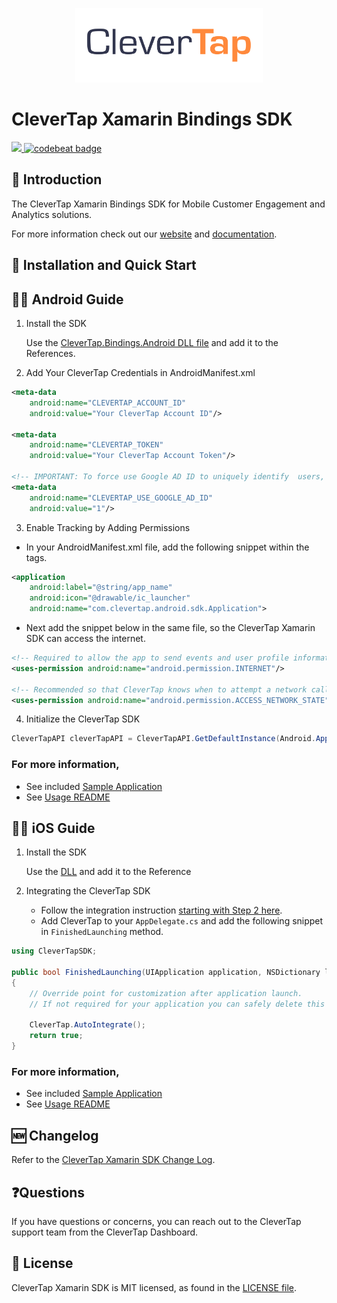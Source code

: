 <p align="center">
  <img src="https://github.com/CleverTap/clevertap-xamarin/blob/master/clevertap-logo.png" width="300"/>
</p>

# CleverTap Xamarin Bindings SDK

<p>
    <a href="https://github.com/CleverTap/clevertap-xamarin/releases">
        <img src="https://img.shields.io/github/release/CleverTap/clevertap-xamarin.svg" />
    </a>
   <a href="https://codebeat.co/projects/github-com-clevertap-clevertap-xamarin-master">
	<img alt="codebeat badge" src="https://codebeat.co/badges/37ab6487-4c0e-42c0-a864-9a4b9a1e9406" />
   </a>
</p>

## 👋 Introduction
The CleverTap Xamarin Bindings SDK for Mobile Customer Engagement and Analytics solutions.

For more information check out our [website](https://clevertap.com/ "CleverTap")  and  [documentation](https://developer.clevertap.com/docs/ "CleverTap Technical Documentation").

## 🚀 Installation and Quick Start

## 👨‍💻 Android Guide

1. Install the SDK

   Use the [CleverTap.Bindings.Android DLL file](https://github.com/CleverTap/clevertap-xamarin/tree/master/clevertap-component/lib/android) and add it to the References.

2. Add Your CleverTap Credentials in AndroidManifest.xml

```xml
<meta-data
    android:name="CLEVERTAP_ACCOUNT_ID"
    android:value="Your CleverTap Account ID"/>

<meta-data
    android:name="CLEVERTAP_TOKEN"
    android:value="Your CleverTap Account Token"/>

<!-- IMPORTANT: To force use Google AD ID to uniquely identify  users, use the following meta tag. GDPR mandates that if you are using this tag, there is prominent disclousure to your end customer in their application. Read more about GDPR here - https://clevertap.com/blog/in-preparation-of-gdpr-compliance/ -->
<meta-data
    android:name="CLEVERTAP_USE_GOOGLE_AD_ID"
    android:value="1"/> 
```

3. Enable Tracking by Adding Permissions

- In your AndroidManifest.xml file, add the following snippet within the <application></application> tags.

```xml
<application
    android:label="@string/app_name"
    android:icon="@drawable/ic_launcher"
    android:name="com.clevertap.android.sdk.Application">
```

- Next add the snippet below in the same file, so the CleverTap Xamarin SDK can access the internet.

```xml
<!-- Required to allow the app to send events and user profile information -->
<uses-permission android:name="android.permission.INTERNET"/>

<!-- Recommended so that CleverTap knows when to attempt a network call -->
<uses-permission android:name="android.permission.ACCESS_NETWORK_STATE"/>
```

4. Initialize the CleverTap SDK

```c#
CleverTapAPI cleverTapAPI = CleverTapAPI.GetDefaultInstance(Android.App.Application.Context);
```

### For more information,
- See included [Sample Application](https://github.com/CleverTap/clevertap-xamarin/blob/master/clevertap-component/sample/android/XamarinDemo/XamarinDemo/)
- See [Usage README](https://github.com/CleverTap/clevertap-xamarin/blob/master/docs/Usage-Android.md) 


## 👩‍💻 iOS Guide

1. Install the SDK 

     Use the [DLL](https://github.com/CleverTap/clevertap-xamarin/tree/master/clevertap-component/lib/ios) and add it to the Reference

2. Integrating the CleverTap SDK

      * Follow the integration instruction [starting with Step 2 here](https://developer.clevertap.com/docs/ios-quickstart-guide#section-step-2-add-clever-tap-credentials).
      * Add CleverTap to your `AppDelegate.cs` and add the following snippet in `FinishedLaunching` method.
      
      

```c#
using CleverTapSDK;

public bool FinishedLaunching(UIApplication application, NSDictionary launchOptions)
{
    // Override point for customization after application launch.
    // If not required for your application you can safely delete this method

    CleverTap.AutoIntegrate();
    return true;
}
```

### For more information,
- See included [Sample Application](https://github.com/CleverTap/clevertap-xamarin/tree/master/clevertap-component/sample/ios/Starter)
- See [Usage README](https://github.com/CleverTap/clevertap-xamarin/blob/master/docs/Usage-iOS.md) 

## 🆕 Changelog

Refer to the [CleverTap Xamarin SDK Change Log](https://github.com/CleverTap/clevertap-xamarin/blob/master/CHANGELOG.md).

## ❓Questions

If you have questions or concerns, you can reach out to the CleverTap support team from the CleverTap Dashboard.
 
## 📄 License #

CleverTap Xamarin SDK is MIT licensed, as found in the [LICENSE file](https://github.com/CleverTap/clevertap-xamarin/blob/master/LICENSE).

